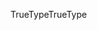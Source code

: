 <span data-ttu-id="975db-101">TrueType</span><span class="sxs-lookup"><span data-stu-id="975db-101">TrueType</span></span>